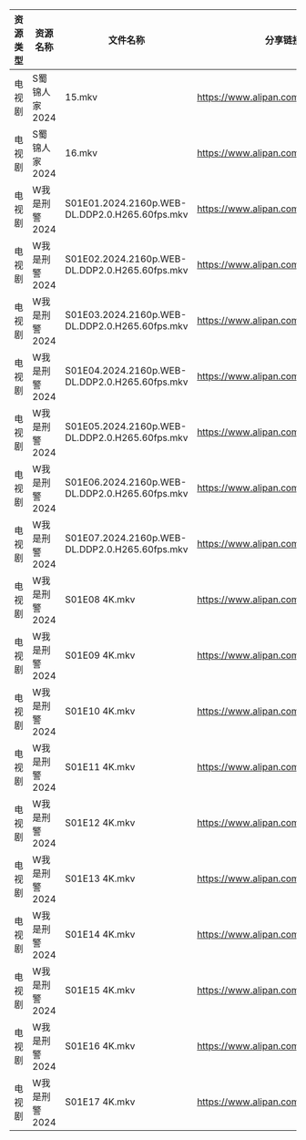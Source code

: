 | 资源类型 | 资源名称      | 文件名称                                           | 分享链接                                 | 更新时间                |
| ---- | --------- | ---------------------------------------------- | ------------------------------------ | ------------------- |
| 电视剧  | S蜀锦人家2024 | 15.mkv                                         | https://www.alipan.com/s/xFUXpEcroYn | 2024-12-06 13:44:09 |
| 电视剧  | S蜀锦人家2024 | 16.mkv                                         | https://www.alipan.com/s/xFUXpEcroYn | 2024-12-06 13:44:09 |
| 电视剧  | W我是刑警2024 | S01E01.2024.2160p.WEB-DL.DDP2.0.H265.60fps.mkv | https://www.alipan.com/s/X4iHvkfzxYG | 2024-12-06 08:06:32 |
| 电视剧  | W我是刑警2024 | S01E02.2024.2160p.WEB-DL.DDP2.0.H265.60fps.mkv | https://www.alipan.com/s/X4iHvkfzxYG | 2024-12-06 08:06:32 |
| 电视剧  | W我是刑警2024 | S01E03.2024.2160p.WEB-DL.DDP2.0.H265.60fps.mkv | https://www.alipan.com/s/X4iHvkfzxYG | 2024-12-06 08:06:31 |
| 电视剧  | W我是刑警2024 | S01E04.2024.2160p.WEB-DL.DDP2.0.H265.60fps.mkv | https://www.alipan.com/s/X4iHvkfzxYG | 2024-12-06 08:06:31 |
| 电视剧  | W我是刑警2024 | S01E05.2024.2160p.WEB-DL.DDP2.0.H265.60fps.mkv | https://www.alipan.com/s/X4iHvkfzxYG | 2024-12-06 08:06:31 |
| 电视剧  | W我是刑警2024 | S01E06.2024.2160p.WEB-DL.DDP2.0.H265.60fps.mkv | https://www.alipan.com/s/X4iHvkfzxYG | 2024-12-06 08:06:31 |
| 电视剧  | W我是刑警2024 | S01E07.2024.2160p.WEB-DL.DDP2.0.H265.60fps.mkv | https://www.alipan.com/s/X4iHvkfzxYG | 2024-12-06 08:06:31 |
| 电视剧  | W我是刑警2024 | S01E08 4K.mkv                                  | https://www.alipan.com/s/X4iHvkfzxYG | 2024-12-06 08:06:30 |
| 电视剧  | W我是刑警2024 | S01E09 4K.mkv                                  | https://www.alipan.com/s/X4iHvkfzxYG | 2024-12-06 08:06:30 |
| 电视剧  | W我是刑警2024 | S01E10 4K.mkv                                  | https://www.alipan.com/s/X4iHvkfzxYG | 2024-12-06 08:06:30 |
| 电视剧  | W我是刑警2024 | S01E11 4K.mkv                                  | https://www.alipan.com/s/X4iHvkfzxYG | 2024-12-06 08:06:30 |
| 电视剧  | W我是刑警2024 | S01E12 4K.mkv                                  | https://www.alipan.com/s/X4iHvkfzxYG | 2024-12-06 08:06:29 |
| 电视剧  | W我是刑警2024 | S01E13 4K.mkv                                  | https://www.alipan.com/s/X4iHvkfzxYG | 2024-12-06 08:06:29 |
| 电视剧  | W我是刑警2024 | S01E14 4K.mkv                                  | https://www.alipan.com/s/X4iHvkfzxYG | 2024-12-06 08:06:29 |
| 电视剧  | W我是刑警2024 | S01E15 4K.mkv                                  | https://www.alipan.com/s/X4iHvkfzxYG | 2024-12-06 08:06:29 |
| 电视剧  | W我是刑警2024 | S01E16 4K.mkv                                  | https://www.alipan.com/s/X4iHvkfzxYG | 2024-12-06 08:06:28 |
| 电视剧  | W我是刑警2024 | S01E17 4K.mkv                                  | https://www.alipan.com/s/X4iHvkfzxYG | 2024-12-06 08:06:28 |
